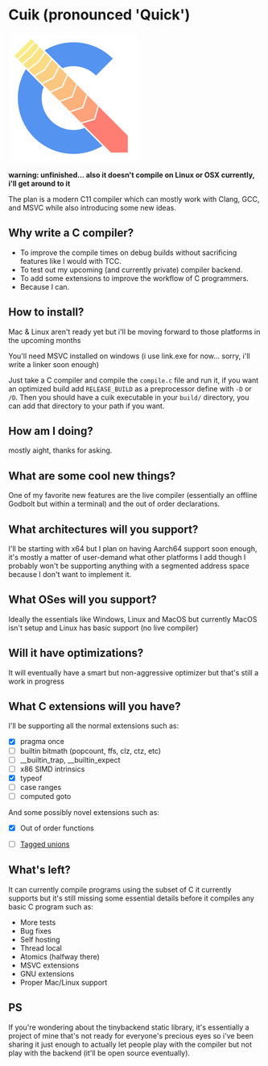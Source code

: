 # Cuik (pronounced 'Quick')

<img src="logo/cuik.png" width="256px"/>

**warning: unfinished... also it doesn't compile on Linux or OSX currently, i'll get around to it**

The plan is a modern C11 compiler which can mostly work with Clang, GCC, and MSVC while also introducing some new ideas.

## Why write a C compiler?
* To improve the compile times on debug builds without sacrificing features like I would with TCC.
* To test out my upcoming (and currently private) compiler backend.
* To add some extensions to improve the workflow of C programmers.
* Because I can.

## How to install?
Mac & Linux aren't ready yet but i'll be moving forward to those platforms in the upcoming months

You'll need MSVC installed on windows (i use link.exe for now... sorry, i'll write a linker soon enough)

Just take a C compiler and compile the `compile.c` file and run it, if you want an optimized build add `RELEASE_BUILD` as a preprocessor define with `-D` or `/D`. Then you should have a cuik executable in your `build/` directory, you can add that directory to your path if you want.

## How am I doing?
mostly aight, thanks for asking.


## What are some cool new things?
One of my favorite new features are the live compiler (essentially an offline Godbolt but within a terminal) and the out of order declarations.

## What architectures will you support?
I'll be starting with x64 but I plan on having Aarch64 support soon enough, it's mostly a matter of user-demand what other platforms I add though I probably won't be supporting anything with a segmented address space because I don't want to implement it.


## What OSes will you support?
Ideally the essentials like Windows, Linux and MacOS but currently MacOS isn't setup and Linux has basic support (no live compiler)


## Will it have optimizations?
It will eventually have a smart but non-aggressive optimizer but that's still a work in progress


## What C extensions will you have?
I'll be supporting all the normal extensions such as:
- [x] pragma once
- [ ] builtin bitmath (popcount, ffs, clz, ctz, etc)
- [ ] __builtin_trap, __builtin_expect
- [ ] x86 SIMD intrinsics
- [x] typeof
- [ ] case ranges
- [ ] computed goto

And some possibly novel extensions such as:
- [x] Out of order functions
- [ ] [Tagged unions](https://gist.github.com/RealNeGate/94a3074dd4e6d29ee3170f4a70c3dad2)


## What's left?
It can currently compile programs using the subset of C it currently supports but it's still missing some essential details before it compiles any basic C program such as:
* More tests
* Bug fixes
* Self hosting
* Thread local
* Atomics (halfway there)
* MSVC extensions
* GNU extensions
* Proper Mac/Linux support

## PS
If you're wondering about the tinybackend static library, it's essentially a project of mine that's not ready for everyone's precious eyes so i've been sharing it just enough to actually let people play with the compiler but not play with the backend (it'll be open source eventually).
